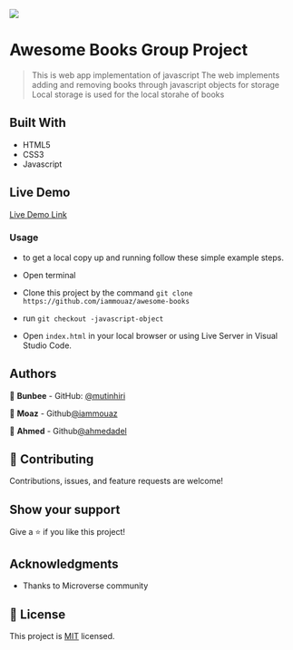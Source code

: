 ![](https://img.shields.io/badge/Microverse-blueviolet)

# Awesome Books Group Project

>This is web app implementation of javascript 
> The web implements adding and removing books through javascript objects for storage
> Local storage is used for the local storahe of books
## Built With

- HTML5
- CSS3
- Javascript

 ## Live Demo

[Live Demo Link](https://iammouaz.github.io/awesome-books/)

### Usage
 - to get a local copy up and running follow these simple example steps.

- Open terminal

- Clone this project by the command `git clone https://github.com/iammouaz/awesome-books`

- run `git checkout -javascript-object`

- Open `index.html` in your local browser or using Live Server in Visual Studio Code.


## Authors


👤 **Bunbee** - GitHub: [@mutinhiri](https://github.com/mutinhiri)

👤 **Moaz** - Github[@iammouaz](http://github.com/iammouaz)

👤 **Ahmed** - Github[@ahmedadel](http://github.com/ahmedadel56)



## 🤝 Contributing

Contributions, issues, and feature requests are welcome!


## Show your support

Give a ⭐️ if you like this project!

## Acknowledgments

- Thanks to Microverse community

## 📝 License

This project is [MIT](./MIT.md) licensed.
